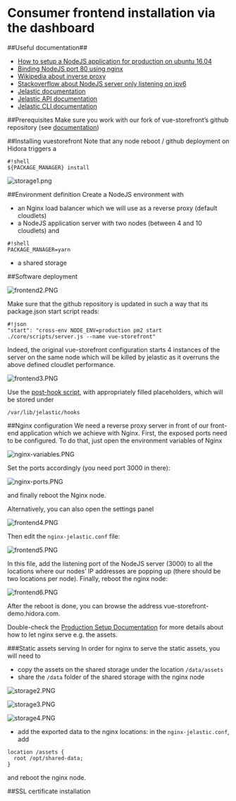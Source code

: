 # Consumer frontend installation via the dashboard #

##Useful documentation##

* [How to setup a NodeJS application for production on ubuntu 16.04](https://www.digitalocean.com/community/tutorials/how-to-set-up-a-node-js-application-for-production-on-ubuntu-16-04)
* [Binding NodeJS port 80 using nginx](https://eladnava.com/binding-nodejs-port-80-using-nginx/)
* [Wikipedia about inverse proxy](https://fr.wikipedia.org/wiki/Proxy_inverse)
* [Stackoverflow about NodeJS server only listening on ipv6](https://stackoverflow.com/questions/47797322/node-js-server-only-listening-on-ipv6)
* [Jelastic documentation](http://docs.jelastic.com)
* [Jelastic API documentation](https://docs.jelastic.com/api/)
* [Jelastic CLI documentation](https://docs.jelastic.com/cli)

##Prerequisites
Make sure you work with our fork of vue-storefront’s github repository (see [documentation](https://docs.google.com/document/d/1VUMTTJ9Wy8InI6uaJCInYhiA8GR7LL3e2xkZi1g20Jg/edit#heading=h.cusv6ur2apfw))

##Installing vuestorefront
Note that any node reboot / github deployment on Hidora triggers a 

```
#!shell
${PACKAGE_MANAGER} install
```

![storage1.png](https://bitbucket.org/repo/Eg4LbRA/images/1689784721-storage1.png)

##Environment definition
Create a NodeJS environment with

* an Nginx load balancer which we will use as a reverse proxy (default cloudlets)
* a NodeJS application server with two nodes (between 4 and 10 cloudlets) and

```
#!shell
PACKAGE_MANAGER=yarn
```
* a shared storage

##Software deployment

![frontend2.PNG](https://bitbucket.org/repo/Eg4LbRA/images/3769930364-frontend2.PNG)

Make sure that the github repository is updated in such a way that its package.json start script reads: 

```
#!json
"start": "cross-env NODE_ENV=production pm2 start ./core/scripts/server.js --name vue-storefront"
```

Indeed, the original vue-storefront configuration starts 4 instances of the server on the same node which will be killed by jelastic as it overruns the above defined cloudlet performance.

![frontend3.PNG](https://bitbucket.org/repo/Eg4LbRA/images/2341336868-frontend3.PNG)

Use the [post-hook script](https://bitbucket.org/softozor/shopozor-jelastic-configuration/src/master/consumer-frontend/post-hook-template.sh), with appropriately filled placeholders, which will be stored under

```
/var/lib/jelastic/hooks
```

##Nginx configuration
We need a reverse proxy server in front of our front-end application which we achieve with Nginx. First, the exposed ports need to be configured. To do that, just open the environment variables of Nginx

![nginx-variables.PNG](https://bitbucket.org/repo/Eg4LbRA/images/2709929656-nginx-variables.PNG)

Set the ports accordingly (you need port 3000 in there):

![nginx-ports.PNG](https://bitbucket.org/repo/Eg4LbRA/images/3452057801-nginx-ports.PNG)

and finally reboot the Nginx node.

Alternatively, you can also open the settings panel

![frontend4.PNG](https://bitbucket.org/repo/Eg4LbRA/images/1035848698-frontend4.PNG)

Then edit the `nginx-jelastic.conf` file:

![frontend5.PNG](https://bitbucket.org/repo/Eg4LbRA/images/3288942667-frontend5.PNG)

In this file, add the listening port of the NodeJS server (3000) to all the locations where our nodes’ IP addresses are popping up (there should be two locations per node).
Finally, reboot the nginx node:

![frontend6.PNG](https://bitbucket.org/repo/Eg4LbRA/images/2659248941-frontend6.PNG)

After the reboot is done, you can browse the address vue-storefront-demo.hidora.com.

Double-check the [Production Setup Documentation](https://bitbucket.org/softozor/shopozor-consumer-frontend/src/master/doc/Production%20setup%20(WIP).md) for more details about how to let nginx serve e.g. the assets. 

###Static assets serving
In order for nginx to serve the static assets, you will need to

* copy the assets on the shared storage under the location `/data/assets`
* share the `/data` folder of the shared storage with the nginx node

![storage2.PNG](https://bitbucket.org/repo/Eg4LbRA/images/2136039775-storage2.PNG)

![storage3.PNG](https://bitbucket.org/repo/Eg4LbRA/images/412156269-storage3.PNG)

![storage4.PNG](https://bitbucket.org/repo/Eg4LbRA/images/2988905178-storage4.PNG)

* add the exported data to the nginx locations: in the `nginx-jelastic.conf`, add
```
location /assets {
  root /opt/shared-data;
}
```
and reboot the nginx node.

##SSL certificate installation
